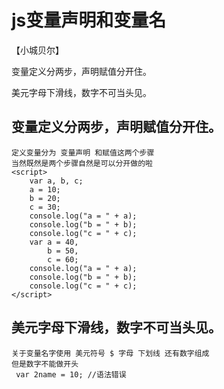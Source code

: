 # js变量声明和变量名

【小城贝尔】

变量定义分两步，声明赋值分开住。

美元字母下滑线，数字不可当头见。

## 变量定义分两步，声明赋值分开住。
    定义变量分为 变量声明 和赋值这两个步骤
    当然既然是两个步骤自然是可以分开做的啦
    <script>
        var a, b, c;
        a = 10;
        b = 20;
        c = 30;
        console.log("a = " + a);
        console.log("b = " + b);
        console.log("c = " + c);
        var a = 40,
            b = 50,
            c = 60;
        console.log("a = " + a);
        console.log("b = " + b);
        console.log("c = " + c);
    </script>
## 美元字母下滑线，数字不可当头见。
    关于变量名字使用 美元符号 $ 字母 下划线 还有数字组成
    但是数字不能做开头  
     var 2name = 10; //语法错误